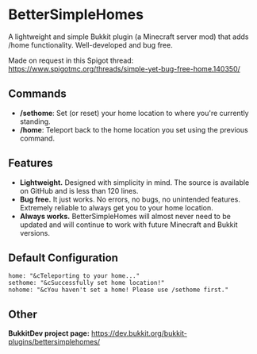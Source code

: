# BetterSimpleHomes

A lightweight and simple Bukkit plugin (a Minecraft server mod) that adds /home functionality. Well-developed and bug free.

Made on request in this Spigot thread: https://www.spigotmc.org/threads/simple-yet-bug-free-home.140350/

## Commands
* **/sethome**: Set (or reset) your home location to where you're currently standing.
* **/home**: Teleport back to the home location you set using the previous command.

## Features
* **Lightweight.** Designed with simplicity in mind. The source is available on GitHub and is less than 120 lines.
* **Bug free.** It just works. No errors, no bugs, no unintended features. Extremely reliable to always get you to your home location.
* **Always works.** BetterSimpleHomes will almost never need to be updated and will continue to work with future Minecraft and Bukkit versions.

## Default Configuration
    home: "&cTeleporting to your home..."
    sethome: "&cSuccessfully set home location!"
    nohome: "&cYou haven't set a home! Please use /sethome first."

## Other

**BukkitDev project page:** https://dev.bukkit.org/bukkit-plugins/bettersimplehomes/